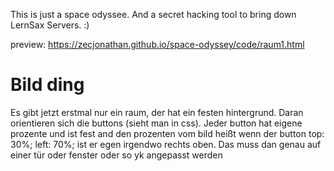 This is just a space odyssee. And a secret hacking tool to bring down LernSax Servers. :) 

preview: https://zecjonathan.github.io/space-odyssey/code/raum1.html

# Bild ding
Es gibt jetzt erstmal nur ein raum, der hat ein festen hintergrund. Daran orientieren sich die buttons (sieht man in css). Jeder button hat eigene prozente und ist fest and den prozenten vom bild heißt wenn der button top: 30%; left: 70%; ist er egen irgendwo rechts oben. Das muss dan genau auf einer tür oder fenster oder so yk angepasst werden

